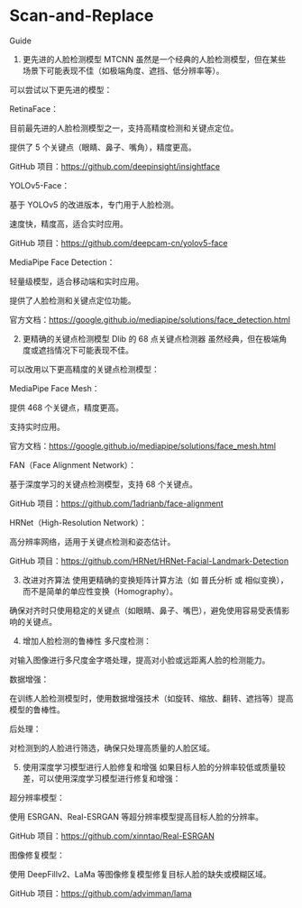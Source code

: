# Scan-and-Replace
Guide

1. 更先进的人脸检测模型
MTCNN 虽然是一个经典的人脸检测模型，但在某些场景下可能表现不佳（如极端角度、遮挡、低分辨率等）。

可以尝试以下更先进的模型：

RetinaFace：

目前最先进的人脸检测模型之一，支持高精度检测和关键点定位。

提供了 5 个关键点（眼睛、鼻子、嘴角），精度更高。

GitHub 项目：https://github.com/deepinsight/insightface

YOLOv5-Face：

基于 YOLOv5 的改进版本，专门用于人脸检测。

速度快，精度高，适合实时应用。

GitHub 项目：https://github.com/deepcam-cn/yolov5-face

MediaPipe Face Detection：

轻量级模型，适合移动端和实时应用。

提供了人脸检测和关键点定位功能。

官方文档：https://google.github.io/mediapipe/solutions/face_detection.html

2. 更精确的关键点检测模型
Dlib 的 68 点关键点检测器 虽然经典，但在极端角度或遮挡情况下可能表现不佳。

可以改用以下更高精度的关键点检测模型：

MediaPipe Face Mesh：

提供 468 个关键点，精度更高。

支持实时应用。

官方文档：https://google.github.io/mediapipe/solutions/face_mesh.html

FAN（Face Alignment Network）：

基于深度学习的关键点检测模型，支持 68 个关键点。

GitHub 项目：https://github.com/1adrianb/face-alignment

HRNet（High-Resolution Network）：

高分辨率网络，适用于关键点检测和姿态估计。

GitHub 项目：https://github.com/HRNet/HRNet-Facial-Landmark-Detection

3. 改进对齐算法
使用更精确的变换矩阵计算方法（如 普氏分析 或 相似变换），而不是简单的单应性变换（Homography）。

确保对齐时只使用稳定的关键点（如眼睛、鼻子、嘴巴），避免使用容易受表情影响的关键点。

4. 增加人脸检测的鲁棒性
多尺度检测：

对输入图像进行多尺度金字塔处理，提高对小脸或远距离人脸的检测能力。

数据增强：

在训练人脸检测模型时，使用数据增强技术（如旋转、缩放、翻转、遮挡等）提高模型的鲁棒性。

后处理：

对检测到的人脸进行筛选，确保只处理高质量的人脸区域。

5. 使用深度学习模型进行人脸修复和增强
如果目标人脸的分辨率较低或质量较差，可以使用深度学习模型进行修复和增强：

超分辨率模型：

使用 ESRGAN、Real-ESRGAN 等超分辨率模型提高目标人脸的分辨率。

GitHub 项目：https://github.com/xinntao/Real-ESRGAN

图像修复模型：

使用 DeepFillv2、LaMa 等图像修复模型修复目标人脸的缺失或模糊区域。

GitHub 项目：https://github.com/advimman/lama
